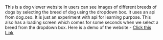 This is a dog viewer website in users can see images of different breeds of dogs by selecting the breed of dog using the dropdown box. It uses an api from dog.ceo. It is just an experiment with api for learning purpose.
This also has a loading screen which comes for some seconds when we select a breed from the dropdown box.
Here is a demo of the website:-
<a href = "https://pragyat-nikunj.github.io/Dog-Image-Viewer/" target="_blank">Click this Link</a>
